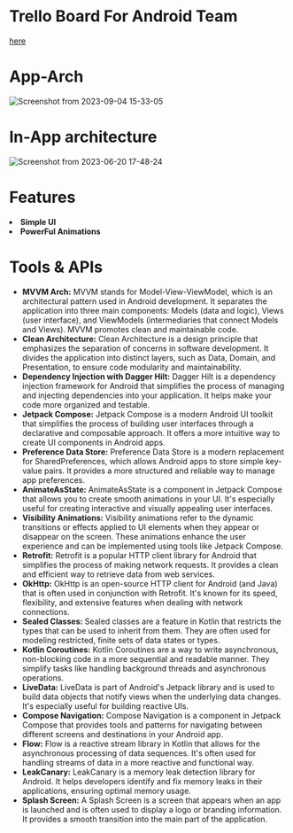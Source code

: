 
# Trello Board For Android Team
<a href="https://trello.com/invite/b/kroNHbyN/ATTI680a773e03c7fddcba044d0e1da7e453D7017344/cyber-dunkers"> here </a>

  
# App-Arch
![Screenshot from 2023-09-04 15-33-05](https://github.com/sala7ly/Sla7ly/assets/72602749/9c93a8e1-2074-40f1-afb2-58cc15931945)


# In-App architecture
![Screenshot from 2023-06-20 17-48-24](https://github.com/ahmed-faroukk/AlalmiyaAlhura-Task/assets/72602749/cd582dec-d31f-41e1-b545-1c329e69940f)

# Features
<li>
  <strong>Simple UI</strong>
</li>
<li>
  <strong>  PowerFul Animations </strong>
    </li>

# Tools & APIs
<ul>
    <li>
      <strong>MVVM Arch:</strong>
      MVVM stands for Model-View-ViewModel, which is an architectural pattern used in Android development. It separates the application into three main components: Models (data and logic), Views (user interface), and ViewModels (intermediaries that connect Models and Views). MVVM promotes clean and maintainable code.
    </li>
    <li>
      <strong>Clean Architecture:</strong>
      Clean Architecture is a design principle that emphasizes the separation of concerns in software development. It divides the application into distinct layers, such as Data, Domain, and Presentation, to ensure code modularity and maintainability.
    </li>
    <li>
      <strong>Dependency Injection with Dagger Hilt:</strong>
      Dagger Hilt is a dependency injection framework for Android that simplifies the process of managing and injecting dependencies into your application. It helps make your code more organized and testable.
    </li>
    <li>
      <strong>Jetpack Compose:</strong>
      Jetpack Compose is a modern Android UI toolkit that simplifies the process of building user interfaces through a declarative and composable approach. It offers a more intuitive way to create UI components in Android apps.
    </li>
    <li>
      <strong>Preference Data Store:</strong>
      Preference Data Store is a modern replacement for SharedPreferences, which allows Android apps to store simple key-value pairs. It provides a more structured and reliable way to manage app preferences.
    </li>
    <li>
      <strong>AnimateAsState:</strong>
      AnimateAsState is a component in Jetpack Compose that allows you to create smooth animations in your UI. It's especially useful for creating interactive and visually appealing user interfaces.
    </li>
    <li>
      <strong>Visibility Animations:</strong>
      Visibility animations refer to the dynamic transitions or effects applied to UI elements when they appear or disappear on the screen. These animations enhance the user experience and can be implemented using tools like Jetpack Compose.
    </li>
    <li>
      <strong>Retrofit:</strong>
      Retrofit is a popular HTTP client library for Android that simplifies the process of making network requests. It provides a clean and efficient way to retrieve data from web services.
    </li>
    <li>
      <strong>OkHttp:</strong>
      OkHttp is an open-source HTTP client for Android (and Java) that is often used in conjunction with Retrofit. It's known for its speed, flexibility, and extensive features when dealing with network connections.
    </li>
    <li>
      <strong>Sealed Classes:</strong>
      Sealed classes are a feature in Kotlin that restricts the types that can be used to inherit from them. They are often used for modeling restricted, finite sets of data states or types.
    </li>
    <li>
      <strong>Kotlin Coroutines:</strong>
      Kotlin Coroutines are a way to write asynchronous, non-blocking code in a more sequential and readable manner. They simplify tasks like handling background threads and asynchronous operations.
    </li>
    <li>
      <strong>LiveData:</strong>
      LiveData is part of Android's Jetpack library and is used to build data objects that notify views when the underlying data changes. It's especially useful for building reactive UIs.
    </li>
    <li>
      <strong>Compose Navigation:</strong>
      Compose Navigation is a component in Jetpack Compose that provides tools and patterns for navigating between different screens and destinations in your Android app.
    </li>
    <li>
      <strong>Flow:</strong>
      Flow is a reactive stream library in Kotlin that allows for the asynchronous processing of data sequences. It's often used for handling streams of data in a more reactive and functional way.
    </li>
    <li>
      <strong>LeakCanary:</strong>
      LeakCanary is a memory leak detection library for Android. It helps developers identify and fix memory leaks in their applications, ensuring optimal memory usage.
    </li>
    <li>
      <strong>Splash Screen:</strong>
      A Splash Screen is a screen that appears when an app is launched and is often used to display a logo or branding information. It provides a smooth transition into the main part of the application.
    </li>
  </ul>

 
